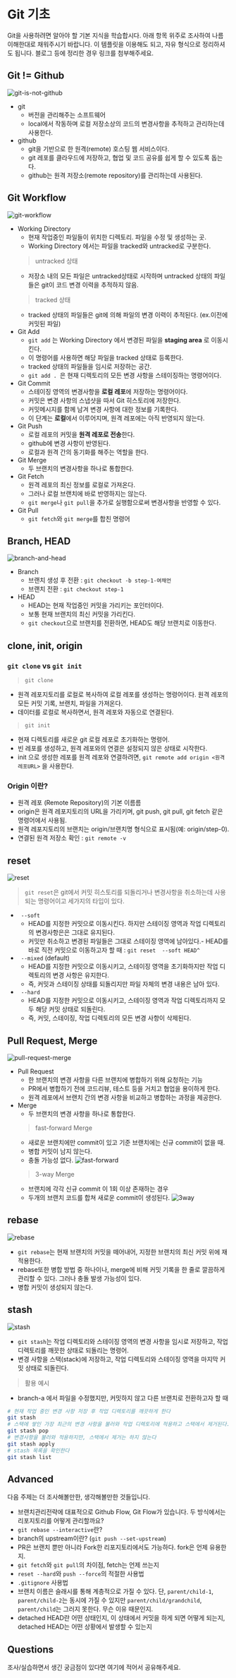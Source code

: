 # Git 기초
Git을 사용하려면 알아야 할 기본 지식을 학습합시다. 아래 항목 위주로 조사하여 나름 이해한대로 채워주시기 바랍니다. 이 템플릿을 이용해도 되고, 자유 형식으로 정리하셔도 됩니다. 블로그 등에 정리한 경우 링크를 첨부해주세요.

## Git != Github
![git-is-not-github](https://user-images.githubusercontent.com/51331195/160232512-3d6686ca-4ae3-4f11-a8d7-c893c0a7526a.png)  
<!-- git과 github는 같은 의미가 아닙니다.  
local, remote와 연관지어 적어주세요. -->
- git 
    - 버전을 관리해주는 소프트웨어 
    - local에서 작동하며 로컬 저장소상의 코드의 변경사항을 추적하고 관리하는데 사용한다.
- github
    - git을 기반으로 한 원격(remote) 호스팅 웹 서비스이다. 
    - git 레포를 클라우드에 저장하고, 협업 및 코드 공유를 쉽게 할 수 있도록 돕는다.
    - github는 원격 저장소(remote repository)를 관리하는데 사용된다.

## Git Workflow
![git-workflow](https://cdn-media-1.freecodecamp.org/images/1*iL2J8k4ygQlg3xriKGimbQ.png)  
<!-- 위는 git이 어떻게 동작하는지 나타낸 다이어그램입니다.  
Working Directory, Git Add, Git Commit, Git Push 등 각 항목에 대해 작성 바랍니다.  
Git Merge, Git Fetch는 생략해도 됩니다. -->
- Working Directory 
    - 현재 작업중인 파일들이 위치한 디렉토리. 파일을 수정 및 생성하는 곳.
    - Working Directory 에서는 파일을 tracked와 untracked로 구분한다. 
    > untracked 상태 
    - 저장소 내의 모든 파일은 untracked상태로 시작하며 untracked 상태의 파일들은 git이 코드 변경 이력을 추적하지 않음.
    > tracked 상태
    - tracked 상태의 파일들은 git에 의해 파일의 변경 이력이 추적된다. (ex.이전에 커밋된 파일)
- Git Add
    - `git add` 는 Working Directory 에서 변경된 파일을 **staging area** 로 이동시킨다.
    - 이 명령어를 사용하면 해당 파일을 tracked 상태로 등록한다.
    - tracked 상태의 파일들을 임시로 저장하는 공간.
    - `git add . `은 현재 디렉토리의 모든 변경 사항을 스테이징하는 명령어이다.
- Git Commit 
    - 스테이징 영역의 변경사항을 **로컬 레포**에 저장하는 명령어이다.
    - 커밋은 변경 사항의 스냅샷을 따서 Git 히스토리에 저장한다.
    - 커밋메시지를 함께 남겨 변경 사항에 대한 정보를 기록한다.
    - 이 단계는 **로컬**에서 이루어지며, 원격 레포에는 아직 반영되지 않는다.
- Git Push
    - 로컬 레포의 커밋을 **원격 레포로 전송**한다.
    - github에 변경 사항이 반영된다.
    - 로컬과 원격 간의 동기화를 해주는 역할을 한다.
- Git Merge 
    - 두 브랜치의 변경사항을 하나로 통합한다. 
- Git Fetch
    - 원격 레포의 최신 정보를 로컬로 가져온다.
    - 그러나 로컬 브랜치에 바로 반영하지는 않는다.
    - `git merge`나 `git pull`을 추가로 실행함으로써 변경사항을 반영할 수 있다.
- Git Pull
    - `git fetch`와 `git merge`를 합친 명령어

## Branch, HEAD
![branch-and-head](https://ihatetomatoes.net/wp-content/uploads/2020/04/07-head-pointer.png)  
<!-- git이 동작하는 기본 단위는 commit과 branch입니다.  
branch와 HEAD, git checkout을 포함하여 작성 바랍니다.  
branch 생성 및 삭제, 이동 커맨드 등 자유롭게 내용을 추가해주세요. -->
- Branch
    - 브랜치 생성 후 전환 : `git checkout -b step-1-여채언`
    - 브랜치 전환 : `git checkout step-1`
- HEAD
    - HEAD는 현재 작업중인 커밋을 가리키는 포인터이다.
    - 보통 현재 브랜치의 최신 커밋을 가리킨다.
    - `git checkout`으로 브랜치를 전환하면, HEAD도 해당 브랜치로 이동한다.
## clone, init, origin
<!-- 리포지토리를 로컬에 생성하는 방법은 clone, init이 있습니다. 다음을 포함하여 작성 바랍니다.
- git clone과 git init의 차이점, 이용방법
- origin이란 키워드는 무엇인지, 어떻게 설정하는지 -->
### `git clone` vs `git init`
> `git clone`
- 원격 레포지토리를 로컬로 복사하여 로컬 레포를 생성하는 명령어이다. 원격 레포의 모든 커밋 기록, 브랜치, 파일을 가져온다.
- 데이터를 로컬로 복사하면서, 원격 레포와 자동으로 연결된다.
> `git init`
- 현재 디렉토리를 새로운 git 로컬 레포로 초기화하는 명령어.
- 빈 레포를 생성하고, 원격 레포와의 연결은 설정되지 않은 상태로 시작한다. 
- init 으로 생성한 레포를 원격 레포와 연결하려면, 
`git remote add origin <원격레포URL>` 을 사용한다.
### Origin 이란?
- 원격 레포 (Remote Repository)의 기본 이름름
- origin은 원격 레포지토리의 URL을 가리키며, git push, git pull, git fetch 같은 명령어에서 사용됨.
- 원격 레포지토리의 브랜치는 origin/브랜치명 형식으로 표시됨(예: origin/step-0).
- 연결된 원격 저장소 확인 : `git remote -v`

## reset
![reset](https://user-images.githubusercontent.com/51331195/160235594-8836570b-e8bf-484a-bb92-b2bd6d873066.png)  
<!-- reset에는 3가지 타입이 있습니다.  
각 타입에 대해 작성 바랍니다. -->
> `git reset`은 git에서 커밋 히스토리를 되돌리거나 변경사항을 취소하는데 사용되는 명령어이고 세가지의 타입이 있다.
- ` --soft`
    - HEAD를 지정한 커밋으로 이동시킨다. 하지만 스테이징 영역과 작업 디렉토리의 변경사항은은 그대로 유지된다.
    - 커밋만 취소하고 변경된 파일들은 그대로 스테이징 영역에 남아있다.- HEAD를 바로 직전 커밋으로 이동하고자 할 때 : `git reset  --soft HEAD^`
- ` --mixed` (default)
    - HEAD를 지정한 커밋으로 이동시키고, 스테이징 영역을 초기화하지만 작업 디렉토리의 변경 사항은 유지한다.
    - 즉, 커밋과 스테이징 상태를 되돌리지만 파일 자체의 변경 내용은 남아 있다.
- ` --hard`
    - HEAD를 지정한 커밋으로 이동시키고, 스테이징 영역과 작업 디렉토리까지 모두 해당 커밋 상태로 되돌린다.
    - 즉, 커밋, 스테이징, 작업 디렉토리의 모든 변경 사항이 삭제된다.
## Pull Request, Merge
![pull-request-merge](https://atlassianblog.wpengine.com/wp-content/uploads/bitbucket411-blog-1200x-branches2.png)  
<!-- Pull Request와 Merge에 대한 내용을 적어주세요.  
특히 Merge의 두 타입인 Fast-Forward와 3-Way Merge를 포함해주세요. -->
- Pull Request
    - 한 브랜치의 변경 사항을 다른 브랜치에 병합하기 위해 요청하는 기능
    - PR에서 병합하기 전에 코드리뷰, 테스트 등을 거치고 협업을 용이하게 한다.
    - 원격 레포에서 브랜치 간의 변경 사항을 비교하고 병합하는 과정을 제공한다.
- Merge
    - 두 브랜치의 변경 사항을 하나로 통합한다.
    > fast-forward Merge
    - 새로운 브랜치에만 commit이 있고 기준 브랜치에는 신규 commit이 없을 때.
    - 병합 커밋이 남지 않는다.
    - 충돌 가능성 없다. 
    ![fast-forward](https://codingapple-cdn.b-cdn.net/wp-content/uploads/2022/06/%EA%B7%B8%EB%A6%BC3-4.png)
    > 3-way Merge
    - 브랜치에 각각 신규 commit 이 1회 이상 존재하는 경우
    - 두개의 브랜치 코드를 합쳐 새로운 commit이 생성된다.
    ![3way](https://codingapple-cdn.b-cdn.net/wp-content/uploads/2022/06/merge1.png)

## rebase
![rebase](https://user-images.githubusercontent.com/51331195/160234052-7fe70f85-5906-4474-b809-782adae92b3c.png)  
<!-- rebase란 무엇인지, 어떤 때에 유용한지 등에 대해 적어주세요. -->
- `git rebase`는 현재 브랜치의 커밋을 떼어내어, 지정한 브랜치의 최신 커밋 위에 재적용한다.
- rebase또한 병합 방법 중 하나이나, merge에 비해 커밋 기록을 한 줄로 깔끔하게 관리할 수 있다. 그러나 충돌 발생 가능성이 있다.
- 병합 커밋이 생성되지 않는다. 

## stash
![stash](https://d8it4huxumps7.cloudfront.net/bites/wp-content/banners/2023/4/642a663eaff96_git_stash.png)  
<!-- git stash를 활용하는 방법에 대해 적어주세요.
 -->
- `git stash`는 작업 디렉토리와 스테이징 영역의 변경 사항을 임시로 저장하고, 작업 디렉토리를 깨끗한 상태로 되돌리는 명령어.
- 변경 사항을 스택(stack)에 저장하고, 작업 디렉토리와 스테이징 영역을 마지막 커밋 상태로 되돌린다.
> 활용 예시 
- branch-a 에서 파일을 수정했지만, 커밋하지 않고 다른 브랜치로 전환하고자 할 때 
```bash
# 현재 작업 중인 변경 사항 저장 후 작업 디렉토리를 깨끗하게 한다
git stash
# 스택에 쌓인 가장 최근의 변경 사항을 불러와 작업 디렉토리에 적용하고 스택에서 제거된다.
git stash pop
# 변경사항을 불러와 적용하지만, 스택에서 제거는 하지 않는다
git stash apply
# stash 목록을 확인한다 
git stash list
```
## Advanced
다음 주제는 더 조사해볼만한, 생각해볼만한 것들입니다. 
- 브랜치관리전략에 대표적으로 Github Flow, Git Flow가 있습니다. 두 방식에서는 리포지토리를 어떻게 관리할까요?
- `git rebase --interactive`란?
- branch의 upstream이란? (`git push --set-upstream`)
- PR은 브랜치 뿐만 아니라 Fork한 리포지토리에서도 가능하다. fork은 언제 유용한지. 
- `git fetch`와 `git pull`의 차이점, fetch는 언제 쓰는지
- `reset --hard`와 `push --force`의 적절한 사용법
- `.gitignore` 사용법
- 브랜치 이름은 슬래시를 통해 계층적으로 가질 수 있다. 단, `parent/child-1`, `parent/child-2`는 동시에 가질 수 있지만 `parent/child/grandchild`, `parent/child`는 그러지 못한다. 무슨 이유 때문인지. 
- detached HEAD란 어떤 상태인지, 이 상태에서 커밋을 하게 되면 어떻게 되는지, detached HEAD는 어떤 상황에서 발생할 수 있는지

## Questions
조사/실습하면서 생긴 궁금점이 있다면 여기에 적어서 공유해주세요.
